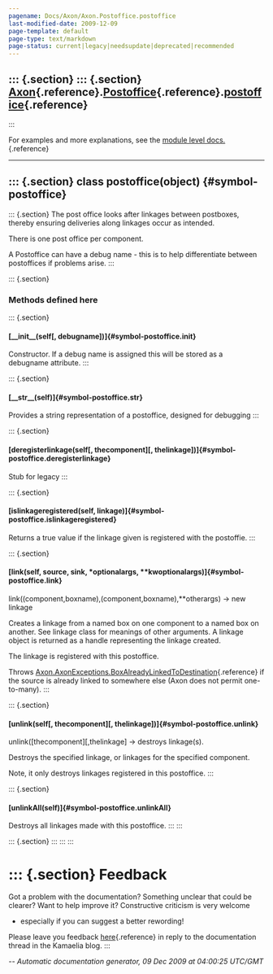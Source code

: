 ```yaml
---
pagename: Docs/Axon/Axon.Postoffice.postoffice
last-modified-date: 2009-12-09
page-template: default
page-type: text/markdown
page-status: current|legacy|needsupdate|deprecated|recommended
---
```

::: {.section}
::: {.section}
[Axon](/Docs/Axon/Axon.html){.reference}.[Postoffice](/Docs/Axon/Axon.Postoffice.html){.reference}.[postoffice](/Docs/Axon/Axon.Postoffice.postoffice.html){.reference}
-----------------------------------------------------------------------------------------------------------------------------------------------------------------------
:::

For examples and more explanations, see the [module level
docs.](/Docs/Axon/Axon.Postoffice.html){.reference}

------------------------------------------------------------------------

::: {.section}
class postoffice(object) {#symbol-postoffice}
------------------------

::: {.section}
The post office looks after linkages between postboxes, thereby ensuring
deliveries along linkages occur as intended.

There is one post office per component.

A Postoffice can have a debug name - this is to help differentiate
between postoffices if problems arise.
:::

::: {.section}
### Methods defined here

::: {.section}
#### [\_\_init\_\_(self\[, debugname\])]{#symbol-postoffice.__init__}

Constructor. If a debug name is assigned this will be stored as a
debugname attribute.
:::

::: {.section}
#### [\_\_str\_\_(self)]{#symbol-postoffice.__str__}

Provides a string representation of a postoffice, designed for debugging
:::

::: {.section}
#### [deregisterlinkage(self\[, thecomponent\]\[, thelinkage\])]{#symbol-postoffice.deregisterlinkage}

Stub for legacy
:::

::: {.section}
#### [islinkageregistered(self, linkage)]{#symbol-postoffice.islinkageregistered}

Returns a true value if the linkage given is registered with the
postoffie.
:::

::: {.section}
#### [link(self, source, sink, \*optionalargs, \*\*kwoptionalargs)]{#symbol-postoffice.link}

link((component,boxname),(component,boxname),\*\*otherargs) -\> new
linkage

Creates a linkage from a named box on one component to a named box on
another. See linkage class for meanings of other arguments. A linkage
object is returned as a handle representing the linkage created.

The linkage is registered with this postoffice.

Throws
[Axon.AxonExceptions.BoxAlreadyLinkedToDestination](/Docs/Axon/Axon.AxonExceptions.BoxAlreadyLinkedToDestination.html){.reference}
if the source is already linked to somewhere else (Axon does not permit
one-to-many).
:::

::: {.section}
#### [unlink(self\[, thecomponent\]\[, thelinkage\])]{#symbol-postoffice.unlink}

unlink(\[thecomponent\]\[,thelinkage\] -\> destroys linkage(s).

Destroys the specified linkage, or linkages for the specified component.

Note, it only destroys linkages registered in this postoffice.
:::

::: {.section}
#### [unlinkAll(self)]{#symbol-postoffice.unlinkAll}

Destroys all linkages made with this postoffice.
:::
:::

::: {.section}
:::
:::
:::

::: {.section}
Feedback
========

Got a problem with the documentation? Something unclear that could be
clearer? Want to help improve it? Constructive criticism is very welcome
- especially if you can suggest a better rewording!

Please leave you feedback
[here](../../../cgi-bin/blog/blog.cgi?rm=viewpost&nodeid=1142023701){.reference}
in reply to the documentation thread in the Kamaelia blog.
:::

*\-- Automatic documentation generator, 09 Dec 2009 at 04:00:25 UTC/GMT*
